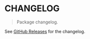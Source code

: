 # CHANGELOG

> Package changelog.

See [GitHub Releases](https://github.com/stdlib-js/math-base-special-ldexp/releases) for the changelog.